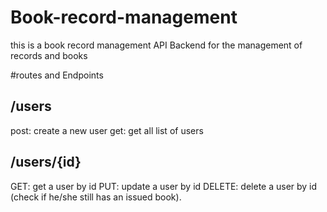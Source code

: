 # Book-record-management

this is a book record management API Backend for the management of records and books


#routes and Endpoints

## /users
post: create a new user
get: get all list of users

## /users/{id}
GET: get a user by id
PUT: update a user by id
DELETE: delete a user by id (check if he/she still has an issued book).